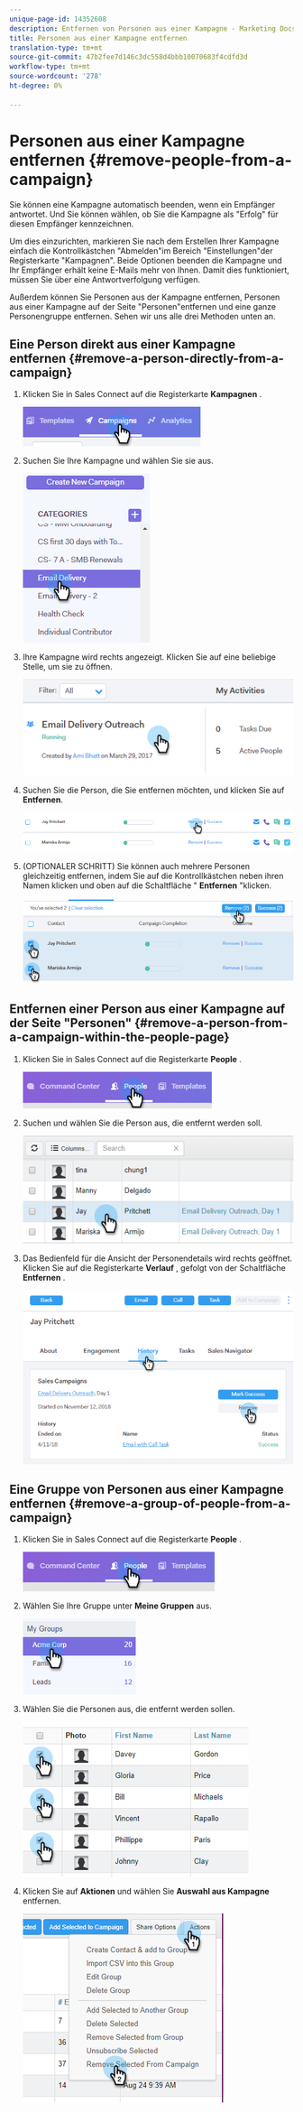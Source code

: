 ```yaml
---
unique-page-id: 14352608
description: Entfernen von Personen aus einer Kampagne - Marketing Docs - Produktdokumentation
title: Personen aus einer Kampagne entfernen
translation-type: tm+mt
source-git-commit: 47b2fee7d146c3dc558d4bbb10070683f4cdfd3d
workflow-type: tm+mt
source-wordcount: '278'
ht-degree: 0%

---
```



# Personen aus einer Kampagne entfernen {#remove-people-from-a-campaign}

Sie können eine Kampagne automatisch beenden, wenn ein Empfänger antwortet. Und Sie können wählen, ob Sie die Kampagne als &quot;Erfolg&quot; für diesen Empfänger kennzeichnen.

Um dies einzurichten, markieren Sie nach dem Erstellen Ihrer Kampagne einfach die Kontrollkästchen &quot;Abmelden&quot;im Bereich &quot;Einstellungen&quot;der Registerkarte &quot;Kampagnen&quot;. Beide Optionen beenden die Kampagne und Ihr Empfänger erhält keine E-Mails mehr von Ihnen. Damit dies funktioniert, müssen Sie über eine Antwortverfolgung verfügen.

Außerdem können Sie Personen aus der Kampagne entfernen, Personen aus einer Kampagne auf der Seite &quot;Personen&quot;entfernen und eine ganze Personengruppe entfernen. Sehen wir uns alle drei Methoden unten an.

## Eine Person direkt aus einer Kampagne entfernen {#remove-a-person-directly-from-a-campaign}

1. Klicken Sie in Sales Connect auf die Registerkarte **Kampagnen** .

   ![](assets/one.png)

1. Suchen Sie Ihre Kampagne und wählen Sie sie aus.

   ![](assets/two.png)

1. Ihre Kampagne wird rechts angezeigt. Klicken Sie auf eine beliebige Stelle, um sie zu öffnen.

   ![](assets/three.png)

1. Suchen Sie die Person, die Sie entfernen möchten, und klicken Sie auf **Entfernen**.

   ![](assets/four.png)

1. (OPTIONALER SCHRITT) Sie können auch mehrere Personen gleichzeitig entfernen, indem Sie auf die Kontrollkästchen neben ihren Namen klicken und oben auf die Schaltfläche &quot; **Entfernen** &quot;klicken.

   ![](assets/five.png)

## Entfernen einer Person aus einer Kampagne auf der Seite &quot;Personen&quot; {#remove-a-person-from-a-campaign-within-the-people-page}

1. Klicken Sie in Sales Connect auf die Registerkarte **People** .

   ![](assets/one-a.png)

1. Suchen und wählen Sie die Person aus, die entfernt werden soll.

   ![](assets/two-a.png)

1. Das Bedienfeld für die Ansicht der Personendetails wird rechts geöffnet. Klicken Sie auf die Registerkarte **Verlauf** , gefolgt von der Schaltfläche **Entfernen** .

   ![](assets/three-a.png)

## Eine Gruppe von Personen aus einer Kampagne entfernen {#remove-a-group-of-people-from-a-campaign}

1. Klicken Sie in Sales Connect auf die Registerkarte **People** .

   ![](assets/one-b.png)

1. Wählen Sie Ihre Gruppe unter **Meine Gruppen** aus.

   ![](assets/two-b.png)

1. Wählen Sie die Personen aus, die entfernt werden sollen.

   ![](assets/three-b.png)

1. Klicken Sie auf **Aktionen** und wählen Sie **Auswahl aus Kampagne** entfernen.

   ![](assets/four-b.png)

